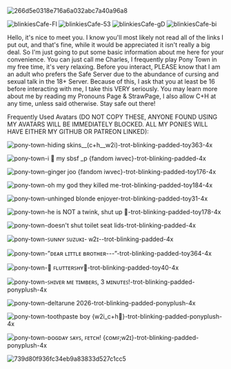 ![266d5e0318e716a6a032abc7a40a96a8](https://github.com/user-attachments/assets/0bc2df70-4bef-470f-bbc4-2393f0c485ab)

![blinkiesCafe-Fl](https://github.com/user-attachments/assets/b428dcde-6bf6-4bbd-b1a0-1269110f7c81)
![blinkiesCafe-53](https://github.com/user-attachments/assets/411deb7e-dd5e-4790-8e7b-0a1027ed0531)
![blinkiesCafe-gD](https://github.com/user-attachments/assets/35ed2b83-ec72-4c5d-82d3-90eab1c0d6da)
![blinkiesCafe-bi](https://github.com/user-attachments/assets/dd6c1bec-58a3-4802-adc9-5f5d4a17278f)

Hello, it's nice to meet you. I know you'll most likely not read all of the links I put out, and that's fine, while it would be appreciated it isn't really a big deal. So I'm just going to put some basic information about me here for your convenience.
You can just call me Charles, I frequently play Pony Town in my free time, it's very relaxing. Before you interact, PLEASE know that I am an adult who prefers the Safe Server due to the abundance of cursing and sexual talk in the 18+ Server. 
Because of this, I ask that you at least be 16 before interacting with me, I take this VERY seriously. You may learn more about me by reading my Pronouns Page & StrawPage, I also allow C+H at any time, unless said otherwise. Stay safe out there!

Frequently Used Avatars (DO NOT COPY THESE, ANYONE FOUND USING MY AVATARS WILL BE IMMEDIATELY BLOCKED. ALL MY PONIES WILL HAVE EITHER MY GITHUB OR PATREON LINKED):

![pony-town-hiding skins__(c+h__w2i)-trot-blinking-padded-toy363-4x](https://github.com/user-attachments/assets/f2ddac53-23b8-44dd-b14e-3d1c6929af5c)

![pony-town-i 💙 my sbsf _p {fandom iwvec}-trot-blinking-padded-4x](https://github.com/user-attachments/assets/a6b06c70-bb83-4d49-8dc7-51a468d1b890)

![pony-town-ginger joo {fandom iwvec}-trot-blinking-padded-toy176-4x](https://github.com/user-attachments/assets/55212617-f609-4b77-ba81-59a37660354a)

![pony-town-oh my god they killed me-trot-blinking-padded-toy184-4x](https://github.com/user-attachments/assets/8ce0b7e3-8cf6-4534-b094-161fee913f62)

![pony-town-unhinged blonde enjoyer-trot-blinking-padded-toy31-4x](https://github.com/user-attachments/assets/0e8f6538-9375-46d7-8878-3305e3aed096)

![pony-town-he is NOT a twink, shut up 🙏-trot-blinking-padded-toy178-4x](https://github.com/user-attachments/assets/42e3c000-d137-4766-886d-a2f004b9d1c3)

![pony-town-doesn't shut toilet seat lids-trot-blinking-padded-4x](https://github.com/user-attachments/assets/99d3c211-4487-4c8c-b789-6ea977c70a51)

![pony-town-ꜱᴜɴɴʏ ꜱᴜᴢᴜᴋɪ- ᴡ2ɪ--trot-blinking-padded-4x](https://github.com/user-attachments/assets/419af091-b38d-4f38-8760-c3c92b358d23)

![pony-town-”ᴅᴇᴀʀ ʟɪᴛᴛʟᴇ ʙʀᴏᴛʜᴇʀ---”-trot-blinking-padded-toy364-4x](https://github.com/user-attachments/assets/f013abc4-26ee-4fa4-aafd-dae750bb56a5)

![pony-town-🦋 ꜰʟᴜᴛᴛᴇʀꜱʜʏ🦋-trot-blinking-padded-toy40-4x](https://github.com/user-attachments/assets/b8401195-56dc-4008-844e-5a28e3b79b3b)

![pony-town-ꜱʜɪᴠᴇʀ ᴍᴇ ᴛɪᴍʙᴇʀꜱ, 3 ᴍɪɴᴜᴛᴇꜱ!-trot-blinking-padded-ponyplush-4x](https://github.com/user-attachments/assets/609feb7a-1914-463e-81fe-99ff35e93775)

![pony-town-deltarune 2026-trot-blinking-padded-ponyplush-4x](https://github.com/user-attachments/assets/2d7f394a-fc99-43bc-9558-01e8ad09ec00)

![pony-town-toothpaste boy {w2i_c+h🩷}-trot-blinking-padded-ponyplush-4x](https://github.com/user-attachments/assets/63cb9218-201d-4aeb-a33c-ba34f30695c1)

![pony-town-ᴅᴏɢᴅᴀʏ ꜱᴀʏꜱ, ꜰᴇᴛᴄʜ! {ᴄᴏᴍꜰ;ᴡ2ɪ}-trot-blinking-padded-ponyplush-4x](https://github.com/user-attachments/assets/e5d16259-aba7-490b-b1ed-c4f2fc9e45af)

![739d80f936fc34eb9a83833d527c1cc5](https://github.com/user-attachments/assets/feca4454-6623-474e-8afd-83785bfcdaee)

